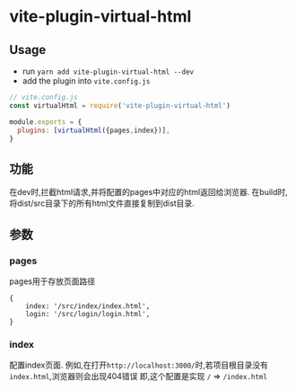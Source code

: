# vite-plugin-virtual-html

## Usage

- run `yarn add vite-plugin-virtual-html --dev`
- add the plugin into `vite.config.js`
``` js
// vite.config.js
const virtualHtml = require('vite-plugin-virtual-html')

module.exports = {
  plugins: [virtualHtml({pages,index})],
}
```

## 功能

在dev时,拦截html请求,并将配置的pages中对应的html返回给浏览器.
在build时,将dist/src目录下的所有html文件直接复制到dist目录.

## 参数
### pages
pages用于存放页面路径
```
{ 
    index: '/src/index/index.html',
    login: '/src/login/login.html',
}
```
### index
配置index页面.
例如,在打开`http://localhost:3000/`时,若项目根目录没有`index.html`,浏览器则会出现404错误
即,这个配置是实现
`/` => `/index.html`
